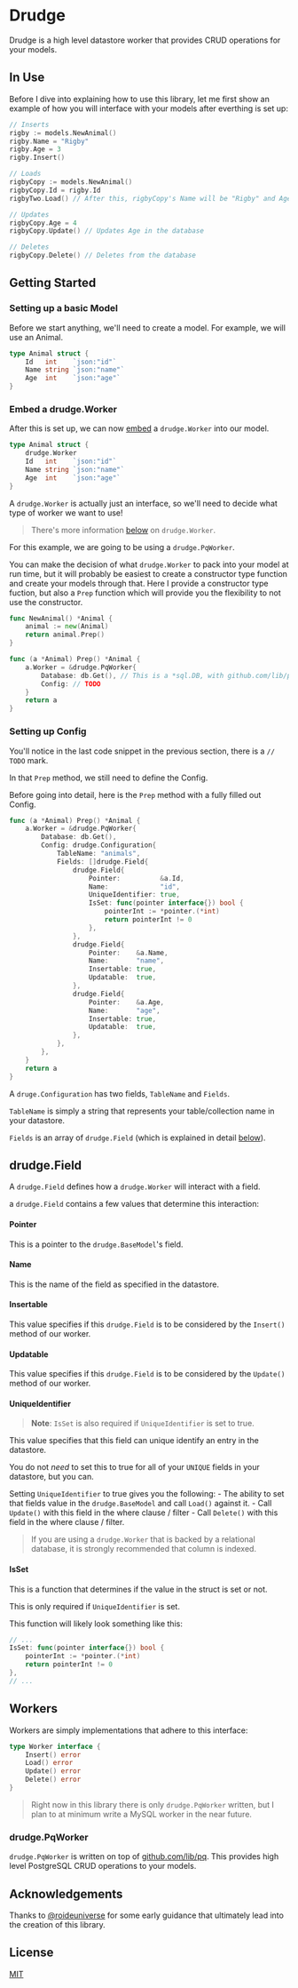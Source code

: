 # Drudge

Drudge is a high level datastore worker that provides CRUD operations for your models.

## In Use

Before I dive into explaining how to use this library, let me first show an example of how you will interface with your models after everthing is set up:

```go
// Inserts
rigby := models.NewAnimal()
rigby.Name = "Rigby"
rigby.Age = 3
rigby.Insert()

// Loads
rigbyCopy := models.NewAnimal()
rigbyCopy.Id = rigby.Id
rigbyTwo.Load() // After this, rigbyCopy's Name will be "Rigby" and Age will be 3 (pulled from the database)

// Updates
rigbyCopy.Age = 4
rigbyCopy.Update() // Updates Age in the database

// Deletes
rigbyCopy.Delete() // Deletes from the database
```

## Getting Started

### Setting up a basic Model

Before we start anything, we'll need to create a model.  For example, we will use an Animal.

```go
type Animal struct {
    Id   int    `json:"id"`
    Name string `json:"name"`
    Age  int    `json:"age"`
}
```

### Embed a drudge.Worker

After this is set up, we can now [embed](https://golang.org/doc/effective_go.html#embedding) a `drudge.Worker` into our model.

```go
type Animal struct {
    drudge.Worker
    Id   int    `json:"id"`
    Name string `json:"name"`
    Age  int    `json:"age"`
}
```

A `drudge.Worker` is actually just an interface, so we'll need to decide what type of worker we want to use!

> There's more information [below](#workers) on `drudge.Worker`.

For this example, we are going to be using a `drudge.PqWorker`.

You can make the decision of what `drudge.Worker` to pack into your model at run time, but it will probably be easiest to create a constructor type function and create your models through that.  Here I provide a constructor type fuction, but also a `Prep` function which will provide you the flexibility to not use the constructor.

```go
func NewAnimal() *Animal {
    animal := new(Animal)
    return animal.Prep()
}

func (a *Animal) Prep() *Animal {
    a.Worker = &drudge.PqWorker{
		Database: db.Get(), // This is a *sql.DB, with github.com/lib/pq as a driver
		Config: // TODO
	}
    return a
}
```

### Setting up Config

You'll notice in the last code snippet in the previous section, there is a `// TODO` mark.

In that `Prep` method, we still need to define the Config.

Before going into detail, here is the `Prep` method with a fully filled out Config.

```go
func (a *Animal) Prep() *Animal {
	a.Worker = &drudge.PqWorker{
		Database: db.Get(),
		Config: drudge.Configuration{
			TableName: "animals",
			Fields: []drudge.Field{
				drudge.Field{
					Pointer:          &a.Id,
					Name:             "id",
					UniqueIdentifier: true,
					IsSet: func(pointer interface{}) bool {
						pointerInt := *pointer.(*int)
						return pointerInt != 0
					},
				},
				drudge.Field{
					Pointer:    &a.Name,
					Name:       "name",
					Insertable: true,
					Updatable:  true,
				},
				drudge.Field{
					Pointer:    &a.Age,
					Name:       "age",
					Insertable: true,
					Updatable:  true,
				},
			},
		},
	}
	return a
}
```

A `druge.Configuration` has two fields, `TableName` and `Fields`.

`TableName` is simply a string that represents your table/collection name in your datastore.

`Fields` is an array of `drudge.Field` (which is explained in detail [below](#drudgefield)).

## drudge.Field

A `drudge.Field` defines how a `drudge.Worker` will interact with a field.

a `drudge.Field` contains a few values that determine this interaction:

#### Pointer

This is a pointer to the `drudge.BaseModel`'s field.

#### Name

This is the name of the field as specified in the datastore.

#### Insertable

This value specifies if this `drudge.Field` is to be considered by the `Insert()` method of our worker.

#### Updatable

This value specifies if this `drudge.Field` is to be considered by the `Update()` method of our worker.

#### UniqueIdentifier

> **Note**: `IsSet` is also required if `UniqueIdentifier` is set to true.

This value specifies that this field can unique identify an entry in the datastore.

You do not _need_ to set this to true for all of your `UNIQUE` fields in your datastore, but you can.

Setting `UniqueIdentifier` to true gives you the following:
    - The ability to set that fields value in the `drudge.BaseModel` and call `Load()` against it.
    - Call `Update()` with this field in the where clause / filter
    - Call `Delete()` with this field in the where clause / filter.

> If you are using a `drudge.Worker` that is backed by a relational database, it is strongly recommended that column is indexed.

#### IsSet

This is a function that determines if the value in the struct is set or not.

This is only required if `UniqueIdentifier` is set.

This function will likely look something like this:

```go
// ...
IsSet: func(pointer interface{}) bool {
    pointerInt := *pointer.(*int)
    return pointerInt != 0
},
// ...
```

## Workers

Workers are simply implementations that adhere to this interface:

```go
type Worker interface {
    Insert() error
    Load() error
    Update() error
    Delete() error
}
```

> Right now in this library there is only `drudge.PqWorker` written, but I plan to at minimum write a MySQL worker in the near future.

### drudge.PqWorker

`drudge.PqWorker` is written on top of [github.com/lib/pq](https://github.com/lib/pq).  This provides high level PostgreSQL CRUD operations to your models.

## Acknowledgements

Thanks to [@roideuniverse](https://github.com/roideuniverse) for some early guidance that ultimately lead into the creation of this library.

## License

[MIT](LICENSE.md)
